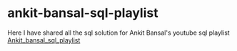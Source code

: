 # ankit-bansal-sql-playlist
Here I have shared all the sql solution for Ankit Bansal's youtube sql playlist
[Ankit_bansal_sql_playlist](https://www.youtube.com/playlist?list=PLBTZqjSKn0IeKBQDjLmzisazhqQy4iGkb)
